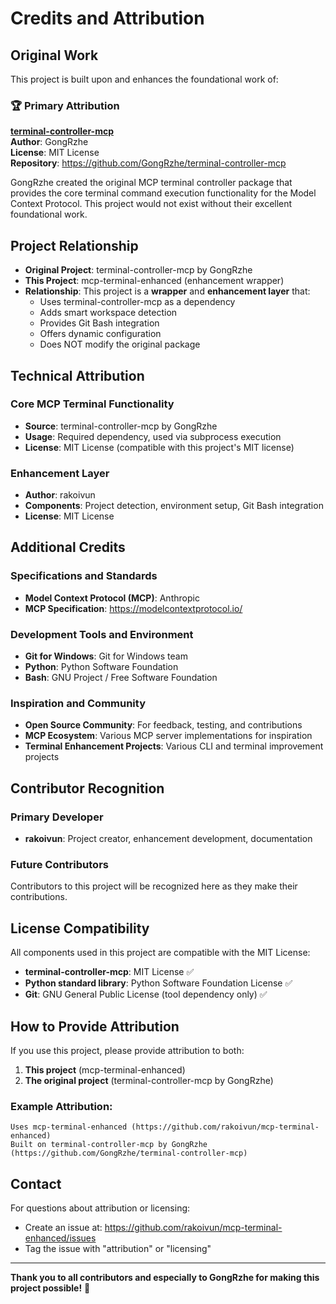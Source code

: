 # Credits and Attribution

## Original Work

This project is built upon and enhances the foundational work of:

### 🏆 Primary Attribution

**[terminal-controller-mcp](https://github.com/GongRzhe/terminal-controller-mcp)**  
**Author**: GongRzhe  
**License**: MIT License  
**Repository**: https://github.com/GongRzhe/terminal-controller-mcp  

GongRzhe created the original MCP terminal controller package that provides the core terminal command execution functionality for the Model Context Protocol. This project would not exist without their excellent foundational work.

## Project Relationship

- **Original Project**: terminal-controller-mcp by GongRzhe
- **This Project**: mcp-terminal-enhanced (enhancement wrapper)
- **Relationship**: This project is a **wrapper** and **enhancement layer** that:
  - Uses terminal-controller-mcp as a dependency
  - Adds smart workspace detection
  - Provides Git Bash integration
  - Offers dynamic configuration
  - Does NOT modify the original package

## Technical Attribution

### Core MCP Terminal Functionality
- **Source**: terminal-controller-mcp by GongRzhe
- **Usage**: Required dependency, used via subprocess execution
- **License**: MIT License (compatible with this project's MIT license)

### Enhancement Layer
- **Author**: rakoivun
- **Components**: Project detection, environment setup, Git Bash integration
- **License**: MIT License

## Additional Credits

### Specifications and Standards
- **Model Context Protocol (MCP)**: Anthropic
- **MCP Specification**: https://modelcontextprotocol.io/

### Development Tools and Environment
- **Git for Windows**: Git for Windows team
- **Python**: Python Software Foundation
- **Bash**: GNU Project / Free Software Foundation

### Inspiration and Community
- **Open Source Community**: For feedback, testing, and contributions
- **MCP Ecosystem**: Various MCP server implementations for inspiration
- **Terminal Enhancement Projects**: Various CLI and terminal improvement projects

## Contributor Recognition

### Primary Developer
- **rakoivun**: Project creator, enhancement development, documentation

### Future Contributors
Contributors to this project will be recognized here as they make their contributions.

## License Compatibility

All components used in this project are compatible with the MIT License:

- **terminal-controller-mcp**: MIT License ✅
- **Python standard library**: Python Software Foundation License ✅
- **Git**: GNU General Public License (tool dependency only) ✅

## How to Provide Attribution

If you use this project, please provide attribution to both:

1. **This project** (mcp-terminal-enhanced)
2. **The original project** (terminal-controller-mcp by GongRzhe)

### Example Attribution:
```
Uses mcp-terminal-enhanced (https://github.com/rakoivun/mcp-terminal-enhanced)
Built on terminal-controller-mcp by GongRzhe (https://github.com/GongRzhe/terminal-controller-mcp)
```

## Contact

For questions about attribution or licensing:
- Create an issue at: https://github.com/rakoivun/mcp-terminal-enhanced/issues
- Tag the issue with "attribution" or "licensing"

---

**Thank you to all contributors and especially to GongRzhe for making this project possible!** 🙏
